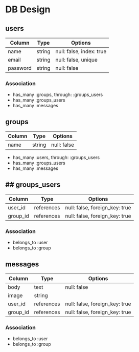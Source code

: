 #  DB Design

## users
|Column|Type|Options|
|------|----|-------|
|name|string|null: false, index: true|
|email|string|null: false, unique|
|password|string|null: false|

### Association
- has_many :groups, through: :groups_users
- has_many :groups_users
- has_many :messages

## groups
|Column|Type|Options|
|------|----|-------|
|name|string|null: false|

- has_many :users, through: :groups_users
- has_many :groups_users
- has_many :messages


## ## groups_users

|Column|Type|Options|
|------|----|-------|
|user_id|references|null: false, foreign_key: true|
|group_id|references|null: false, foreign_key: true|

### Association
- belongs_to :user
- belongs_to :group

## messages

|Column|Type|Options|
|------|----|-------|
|body|text|null: false|
|image|string||
|user_id|references|null: false, foreign_key: true|
|group_id|references|null: false, foreign_key: true|

### Association
- belongs_to :user
- belongs_to :group
